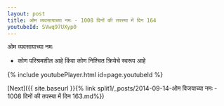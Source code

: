 ```yaml
---
layout: post
title: ओम व्यवसायाच्या नमः - 1008 दिनों की तपस्या में दिन 164
youtubeId: SVwq97UXyp0
---
```

 
 
 ओम व्यवसायाच्या नमः  
 
 -  कोण परिश्रमशील आहे किंवा कोण निश्चित क्रियेचे स्वरूप आहे 
 
  
 
  
 
 
 
 
 
 


{% include youtubePlayer.html id=page.youtubeId %}
 
[Next]({{ site.baseurl }}{% link  split1/_posts/2014-09-14-ओम विजयाच्या नमः - 1008 दिनों की तपस्या में दिन 163.md%})
 

